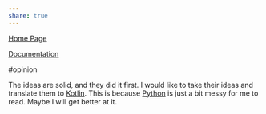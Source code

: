 ```yaml
---
share: true
---
```



[Home Page](https://www.langchain.com/)

[Documentation](https://python.langchain.com/docs/get_started/introduction)

#opinion 

The ideas are solid, and they did it first. I would like to take their ideas and translate them to [Kotlin](./Kotlin.md). This is because [Python](./Python.md) is just a bit messy for me to read. Maybe I will get better at it.
